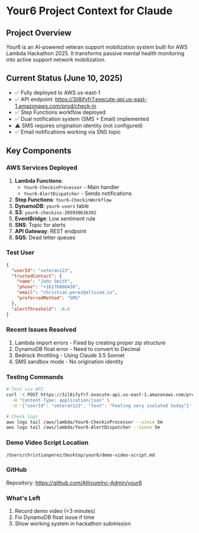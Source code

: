 # Your6 Project Context for Claude

## Project Overview
Your6 is an AI-powered veteran support mobilization system built for AWS Lambda Hackathon 2025. It transforms passive mental health monitoring into active support network mobilization.

## Current Status (June 10, 2025)
- ✅ Fully deployed to AWS us-east-1
- ✅ API endpoint: https://3il8ifyfr7.execute-api.us-east-1.amazonaws.com/prod/check-in
- ✅ Step Functions workflow deployed
- ✅ Dual notification system (SMS + Email) implemented
- ⚠️ SMS requires origination identity (not configured)
- ✅ Email notifications working via SNS topic

## Key Components

### AWS Services Deployed
1. **Lambda Functions**:
   - `Your6-CheckinProcessor` - Main handler
   - `Your6-AlertDispatcher` - Sends notifications
2. **Step Functions**: `Your6-CheckinWorkflow`
3. **DynamoDB**: `your6-users` table
4. **S3**: `your6-checkins-205930636302`
5. **EventBridge**: Low sentiment rule
6. **SNS**: Topic for alerts
7. **API Gateway**: REST endpoint
8. **SQS**: Dead letter queues

### Test User
```json
{
  "userId": "veteran123",
  "trustedContact": {
    "name": "John Smith",
    "phone": "+16176868438",
    "email": "christian.perez@altivum.io",
    "preferredMethod": "SMS"
  },
  "alertThreshold": -0.6
}
```

### Recent Issues Resolved
1. Lambda import errors - Fixed by creating proper zip structure
2. DynamoDB float error - Need to convert to Decimal
3. Bedrock throttling - Using Claude 3.5 Sonnet
4. SMS sandbox mode - No origination identity

### Testing Commands
```bash
# Test via API
curl -X POST https://3il8ifyfr7.execute-api.us-east-1.amazonaws.com/prod/check-in \
  -H "Content-Type: application/json" \
  -d '{"userId": "veteran123", "text": "Feeling very isolated today"}'

# Check logs
aws logs tail /aws/lambda/Your6-CheckinProcessor --since 5m
aws logs tail /aws/lambda/Your6-AlertDispatcher --since 5m
```

### Demo Video Script Location
`/Users/christianperez/Desktop/your6/demo-video-script.md`

### GitHub
Repository: https://github.com/AltivumInc-Admin/your6

### What's Left
1. Record demo video (<3 minutes)
2. Fix DynamoDB float issue if time
3. Show working system in hackathon submission
